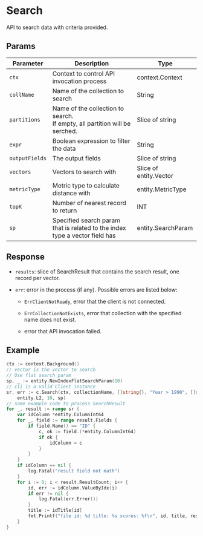 # Search 

API to search data with criteria provided.

## Params

| Parameter    | Description                               | Type            |
| ------------ | ----------------------------------------- | --------------- |
| `ctx`        | Context to control API invocation process | context.Context |
| `collName`   | Name of the collection to search          | String          |
| `partitions` | Name of the collection to search. </br>If empty, all partition will be serched. | Slice of string |
| `expr`       | Boolean expression to filter the data     | String          |
| `outputFields` | The output fields                       | Slice of string |
| `vectors`    | Vectors to search with                    | Slice of entity.Vector |
| `metricType` | Metric type to calculate distance with    | entity.MetricType |
| `topK`       | Number of nearest record to return        | INT             |
| `sp`         | Specified search param that is related to the index type a vector field has | entity.SearchParam |



## Response

- `results`: slice of SearchResult that contains the search result, one record per vector.

- `err`: error in the process (if any). Possible errors are listed below:

    - `ErrClientNotReady`, error that the client is not connected.

    - `ErrCollectionNotExists`, error that collection with the specified name does not exist.

    - error that API invocation failed.

## Example

```go
ctx := context.Background()
// vector is the vector to search
// Use flat search param
sp, _ := entity.NewIndexFlatSearchParam(10)
// cli is a valid Client instance
sr, err := c.Search(ctx, collectionName, []string{}, "Year > 1990", []string{"ID"}, []entity.Vector{vector}, "Vector",
	entity.L2, 10, sp)
// some example code to process SearchResult
for _, result := range sr {
	var idColumn *entity.ColumnInt64
	for _, field := range result.Fields {
		if field.Name() == "ID" {
			c, ok := field.(*entity.ColumnInt64)
			if ok {
				idColumn = c
			}
		}
	}
	if idColumn == nil {
		log.Fatal("result field not math")
	}
	for i := 0; i < result.ResultCount; i++ {
		id, err := idColumn.ValueByIdx(i)
		if err != nil {
			log.Fatal(err.Error())
		}
		title := idTitle[id]
		fmt.Printf("file id: %d title: %s scores: %f\n", id, title, result.Scores[i])
	}
}

```
